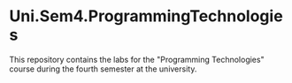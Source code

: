 # Uni.Sem4.ProgrammingTechnologies

This repository contains the labs for the "Programming Technologies" course during the fourth semester at the university.
